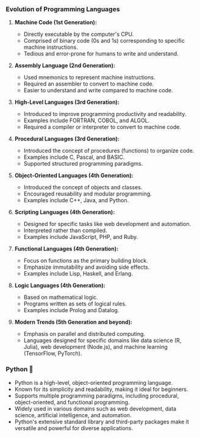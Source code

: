 ### Evolution of Programming Languages

1. **Machine Code (1st Generation):**
   - Directly executable by the computer's CPU.
   - Comprised of binary code (0s and 1s) corresponding to specific machine instructions.
   - Tedious and error-prone for humans to write and understand.

2. **Assembly Language (2nd Generation):**
   - Used mnemonics to represent machine instructions.
   - Required an assembler to convert to machine code.
   - Easier to understand and write compared to machine code.

3. **High-Level Languages (3rd Generation):**
   - Introduced to improve programming productivity and readability.
   - Examples include FORTRAN, COBOL, and ALGOL.
   - Required a compiler or interpreter to convert to machine code.

4. **Procedural Languages (3rd Generation):**
   - Introduced the concept of procedures (functions) to organize code.
   - Examples include C, Pascal, and BASIC.
   - Supported structured programming paradigms.

5. **Object-Oriented Languages (4th Generation):**
   - Introduced the concept of objects and classes.
   - Encouraged reusability and modular programming.
   - Examples include C++, Java, and Python.

6. **Scripting Languages (4th Generation):**
   - Designed for specific tasks like web development and automation.
   - Interpreted rather than compiled.
   - Examples include JavaScript, PHP, and Ruby.

7. **Functional Languages (4th Generation):**
   - Focus on functions as the primary building block.
   - Emphasize immutability and avoiding side effects.
   - Examples include Lisp, Haskell, and Erlang.

8. **Logic Languages (4th Generation):**
   - Based on mathematical logic.
   - Programs written as sets of logical rules.
   - Examples include Prolog and Datalog.

9. **Modern Trends (5th Generation and beyond):**
   - Emphasis on parallel and distributed computing.
   - Languages designed for specific domains like data science (R, Julia), web development (Node.js), and machine learning (TensorFlow, PyTorch).

### Python 🐍
   - Python is a high-level, object-oriented programming language.
   - Known for its simplicity and readability, making it ideal for beginners.
   - Supports multiple programming paradigms, including procedural, object-oriented, and functional programming.
   - Widely used in various domains such as web development, data science, artificial intelligence, and automation.
   - Python's extensive standard library and third-party packages make it versatile and powerful for diverse applications.